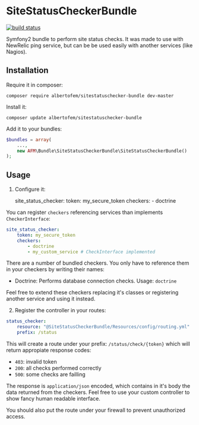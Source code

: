 SiteStatusCheckerBundle
=======================

[![build status](https://secure.travis-ci.org/albertofem/SiteStatusCheckerBundle.png)](http://travis-ci.org/albertofem/SiteStatusCheckerBundle)

Symfony2 bundle to perform site status checks. It was made to use with NewRelic ping service, but can be be used easily with another services (like Nagios).

Installation
------------

Require it in composer:

    composer require albertofem/sitestatuschecker-bundle dev-master

Install it:

    composer update albertofem/sitestatuschecker-bundle

Add it to your bundles:

```php
$bundles = array(
    ...,
    new AFM\Bundle\SiteStatusCheckerBundle\SiteStatusCheckerBundle()
);
```

Usage
-----

1. Configure it:

    site_status_checker:
        token: my_secure_token
        checkers:
            - doctrine

You can register `checkers` referencing services than implements `CheckerInterface`:

```yaml
site_status_checker:
    token: my_secure_token
    checkers:
        - doctrine
        - my_custom_service # CheckInterface implemented
```

There are a number of bundled checkers. You only have to reference them in your checkers by writing their names:

* Doctrine: Performs database connection checks. Usage: `doctrine`

Feel free to extend these checkers replacing it's classes or registering another service and using it instead.

2. Register the controller in your routes:

```yaml
status_checker:
    resource: "@SiteStatusCheckerBundle/Resources/config/routing.yml"
    prefix: /status
```

This will create a route under your prefix: `/status/check/{token}` which will return appropiate response codes:

* `403`: invalid token
* `200`: all checks performed correctly
* `500`: some checks are failling

The response is `application/json` encoded, which contains in it's body the data returned from the checkers. Feel free to use your custom controller to show fancy human readable interface.

You should also put the route under your firewall to prevent unauthorized access.